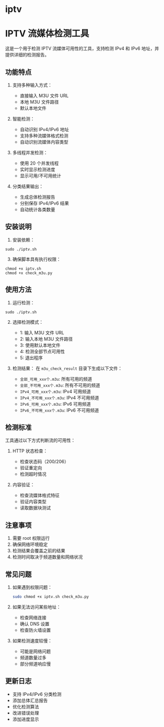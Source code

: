 # iptv
# IPTV 流媒体检测工具

这是一个用于检测 IPTV 流媒体可用性的工具，支持检测 IPv4 和 IPv6 地址，并提供详细的检测报告。

## 功能特点

1. 支持多种输入方式：
   - 直接输入 M3U 文件 URL
   - 本地 M3U 文件路径
   - 默认本地文件

2. 智能检测：
   - 自动识别 IPv4/IPv6 地址
   - 支持多种流媒体格式检测
   - 自动识别流媒体内容类型

3. 多线程并发检测：
   - 使用 20 个并发线程
   - 实时显示检测进度
   - 显示可用/不可用统计

4. 分类结果输出：
   - 生成总体检测报告
   - 分别保存 IPv4/IPv6 结果
   - 自动统计各类数量

## 安装说明

1. 安装依赖：
```
sudo ./iptv.sh
```
3. 确保脚本具有执行权限：
```
chmod +x iptv.sh
chmod +x check_m3u.py
```
## 使用方法
1. 运行检测：
```
sudo ./iptv.sh
```

2. 选择检测模式：
   - 1: 输入 M3U 文件 URL
   - 2: 输入本地 M3U 文件路径
   - 3: 使用默认本地文件
   - 4: 检测全部节点可用性
   - 5: 退出程序

3. 检测结果：
   在 `m3u_check_result` 目录下生成以下文件：
   - `全部_可用_xxx个.m3u`: 所有可用的频道
   - `全部_不可用_xxx个.m3u`: 所有不可用的频道
   - `IPv4_可用_xxx个.m3u`: IPv4 可用频道
   - `IPv4_不可用_xxx个.m3u`: IPv4 不可用频道
   - `IPv6_可用_xxx个.m3u`: IPv6 可用频道
   - `IPv6_不可用_xxx个.m3u`: IPv6 不可用频道

## 检测标准

工具通过以下方式判断流的可用性：

1. HTTP 状态检查：
   - 检查状态码（200/206）
   - 验证重定向
   - 检测超时情况

2. 内容验证：
   - 检查流媒体格式特征
   - 验证内容类型
   - 读取数据块测试

## 注意事项

1. 需要 root 权限运行
2. 确保网络环境稳定
3. 检测结果会覆盖之前的结果
4. 检测时间取决于频道数量和网络状况

## 常见问题

1. 如果遇到权限问题：
   ```bash
   sudo chmod +x iptv.sh check_m3u.py
   ```

2. 如果无法访问某些地址：
   - 检查网络连接
   - 确认 DNS 设置
   - 检查防火墙设置

3. 如果检测速度较慢：
   - 可能是网络问题
   - 频道数量过多
   - 部分频道响应慢

## 更新日志

- 支持 IPv4/IPv6 分类检测
- 添加总体汇总报告
- 优化检测算法
- 改进错误处理
- 添加进度显示

